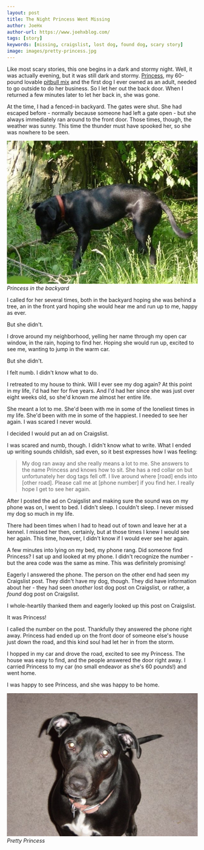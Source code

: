 ```yaml
---
layout: post
title: The Night Princess Went Missing
author: JoeHx
author-url: https://www.joehxblog.com/
tags: [story]
keywords: [missing, craigslist, lost dog, found dog, scary story]
image: images/pretty-princess.jpg
---
```


Like most scary stories, this one begins in a dark and stormy night. Well, it was actually evening, but it was still dark and stormy. [Princess](https://www.puppy-snuggles.com/blog/puppy-profile-princess/), my 60-pound lovable [pitbull mix](https://www.puppy-snuggles.com/blog/the-four-most-common-pit-bull-dog-breeds/) and the first dog I ever owned as an adult, needed to go outside to do her business. So I let her out the back door. When I returned a few minutes later to let her back in, she was gone.

At the time, I had a fenced-in backyard. The gates were shut. She had escaped before - normally because someone had left a gate open - but she always immediately ran around to the front door. Those times, though, the weather was sunny. This time the thunder must have spooked her, so she was nowhere to be seen.

![Princess in the backyard](/images/princess-backyard.jpg)
*Princess in the backyard*

I called for her several times, both in the backyard hoping she was behind a tree, an in the front yard hoping she would hear me and run up to me, happy as ever.

But she didn't.

I drove around my neighborhood, yelling her name through my open car window, in the rain, hoping to find her. Hoping she would run up, excited to see me, wanting to jump in the warm car.

But she didn't.

I felt numb. I didn't know what to do.

I retreated to my house to think. Will I ever see my dog again? At this point in my life, I'd had her for five years. And I'd had her since she was just over eight weeks old, so she'd known me almost her entire life.

She meant a lot to me. She'd been with me in some of the loneliest times in my life. She'd been with me in some of the happiest. I needed to see her again. I was scared I never would.

I decided I would put an ad on Craigslist.

I was scared and numb, though. I didn't know what to write. What I ended up writing sounds childish, sad even, so it best expresses how I was feeling:

> My dog ran away and she really means a lot to me. She answers to the name Princess and knows how to sit. She has a red collar on but unfortunately her dog tags fell off. I live around where [road] ends into [other road]. Please call me at [phone number] if you find her. I really hope I get to see her again.

After I posted the ad on Craigslist and making sure the sound was on my phone was on, I went to bed. I didn't sleep. I couldn't sleep. I never missed my dog so much in my life.

There had been times when I had to head out of town and leave her at a kennel. I missed her then, certainly, but at those times I knew I would see her again. This time, however, I didn't know if I would ever see her again.

A few minutes into lying on my bed, my phone rang. Did someone find Princess? I sat up and looked at my phone. I didn't recognize the number - but the area code was the same as mine. This was definitely promising!

Eagerly I answered the phone. The person on the other end had seen my Craigslist post. They didn't have my dog, though. They did have information about her - they had seen *another* lost dog post on Craigslist, or rather, a *found* dog post on Craigslist.

I whole-heartily thanked them and eagerly looked up this post on Craigslist.

It was Princess!

I called the number on the post. Thankfully they answered the phone right away. Princess had ended up on the front door of someone else's house just down the road, and this kind soul had let her in from the storm.

I hopped in my car and drove the road, excited to see my Princess. The house was easy to find, and the people answered the door right away. I carried Princess to my car (no small endeavor as she's 60 pounds!) and went home.

I was happy to see Princess, and she was happy to be home.

![Pretty Princess](/images/pretty-princess.jpg)
*Pretty Princess*
